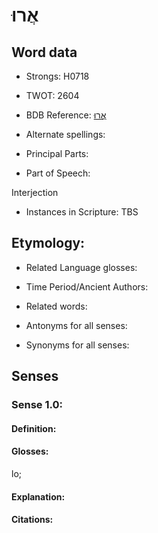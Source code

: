 # אֲרוּ

<!-- Status: S2="NeedsEdits" -->
<!-- Lexica used for edits:   -->

## Word data

* Strongs: H0718

* TWOT: 2604

* BDB Reference: [אֲרוּ](rc://en/bdb/dict/xa.bg.aa)

* Alternate spellings:

* Principal Parts:

* Part of Speech:

Interjection

* Instances in Scripture: TBS

## Etymology:

* Related Language glosses:

* Time Period/Ancient Authors:

* Related words:

* Antonyms for all senses:

* Synonyms for all senses:

## Senses

### Sense 1.0:

#### Definition:

#### Glosses:

lo; 

#### Explanation:

#### Citations:



